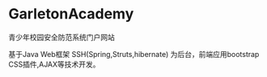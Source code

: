 # GarletonAcademy
青少年校园安全防范系统门户网站

基于Java Web框架 SSH(Spring,Struts,hibernate) 为后台，前端应用bootstrap CSS插件,AJAX等技术开发。
